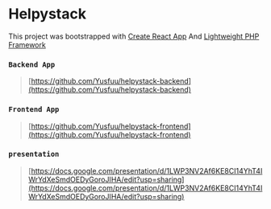 # Helpystack

This project was bootstrapped with [Create React App](https://github.com/facebook/create-react-app)
And 
[Lightweight PHP Framework](https://github.com/Yusfuu/Lightweight-PHP-Framework-For-Web-and-APIs)

### `Backend App`

> [https://github.com/Yusfuu/helpystack-backend](https://github.com/Yusfuu/helpystack-backend)


### `Frontend App`

> [https://github.com/Yusfuu/helpystack-frontend](https://github.com/Yusfuu/helpystack-frontend)


### `presentation`

> [https://docs.google.com/presentation/d/1LWP3NV2Af6KE8CI14YhT4IWrYdXeSmdOEDyGoroJIHA/edit?usp=sharing](https://docs.google.com/presentation/d/1LWP3NV2Af6KE8CI14YhT4IWrYdXeSmdOEDyGoroJIHA/edit?usp=sharing)
